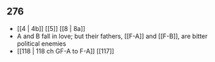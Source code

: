 ## 276
- [[4 | 4b]] [[5]] [[8 | 8a]] 
- A and B fall in love; but their fathers, [[F-A]] and [[F-B]], are bitter political enemies
- [[118 | 118 ch GF-A to F-A]] [[117]] 

